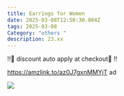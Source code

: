 ```yaml
---
title: Earrings for Women
date: 2025-03-08T12:50:30.804Z
tags: 2025-03-08
Category: "others "
description: 23.xx
---
```

‼️👣 discount auto apply at checkout👣 ‼️ 

https://amzlink.to/az0J7gxnMMYjT  ad <!--StartFragment-->

![](https://m.media-amazon.com/images/I/61aC8iad6jL._AC_SY500_.jpg)

<!--EndFragment-->